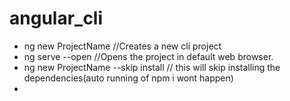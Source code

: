 # angular_cli

* ng new ProjectName //Creates a new cli project
* ng serve --open //Opens the project in default web browser.
* ng new ProjectName --skip install // this will skip installing the dependencies(auto running of npm i wont happen)
* 
